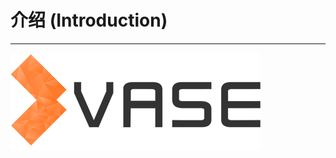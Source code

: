 # 介绍 (Introduction)
***

<div class="hero use-medium bgc-silver">
    <div class="hero-body use-center">
        <img src="https://raw.githubusercontent.com/focci/asset/master/img/logo-wall.png" class="use-responsive"/>
    </div>
</div>